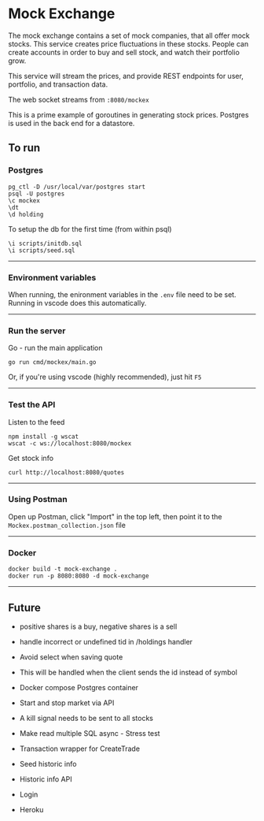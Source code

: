 # Mock Exchange

The mock exchange contains a set of mock companies, that all offer mock stocks. This service creates price fluctuations in these stocks. People can create accounts in order to buy and sell stock, and watch their portfolio grow. 

This service will stream the prices, and provide REST endpoints for user, portfolio, and transaction data.

The web socket streams from `:8080/mockex`

This is a prime example of goroutines in generating stock prices. Postgres is used in the back end for a datastore.

## To run

### Postgres
```
pg_ctl -D /usr/local/var/postgres start
psql -U postgres
\c mockex
\dt
\d holding
```

To setup the db for the first time (from within psql)
```
\i scripts/initdb.sql
\i scripts/seed.sql
```

---

### Environment variables

When running, the enironment variables in the `.env` file need to be set. Running in vscode does this automatically.

---

### Run the server

Go - run the main application
```
go run cmd/mockex/main.go
```

Or, if you're using vscode (highly recommended), just hit `F5`

---

### Test the API

Listen to the feed
```
npm install -g wscat
wscat -c ws://localhost:8080/mockex
```

Get stock info
```
curl http://localhost:8080/quotes
```

---

### Using Postman

Open up Postman, click "Import" in the top left, then point it to the `Mockex.postman_collection.json` file

---

### Docker
```
docker build -t mock-exchange .
docker run -p 8080:8080 -d mock-exchange
```

---

## Future

- positive shares is a buy, negative shares is a sell

- handle incorrect or undefined tid in /holdings handler

- Avoid select when saving quote
- This will be handled when the client sends the id instead of symbol

- Docker compose Postgres container

- Start and stop market via API
- A kill signal needs to be sent to all stocks

- Make read multiple SQL async - Stress test
- Transaction wrapper for CreateTrade

- Seed historic info
- Historic info API

- Login

- Heroku